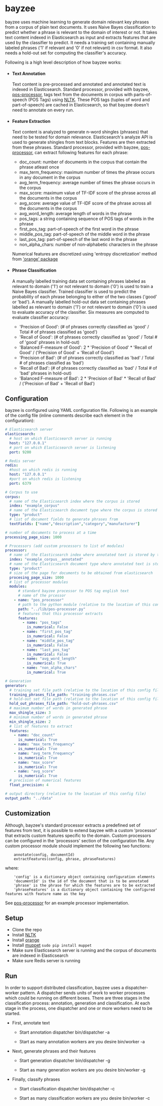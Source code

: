 bayzee
======
bayzee uses machine learning to generate domain relevant key phrases from a corpus of plain text documents.
It uses Naive Bayes classification to predict whether a phrase is relevant to the domain of interest or not.
It takes text content indexed in Elasticsearch as input and extracts features that are used by the classifier to predict.
It needs a training set containing manually labeled phrases ('1' if relevant and '0' if not relevant) in csv format.
It also needs a hold-out set for computing the classifier's accuracy.

Following is a high level description of how bayzee works:

* #### Text Annotation
  Text content is pre-processed and annotated and annotated text is indexed in Elasticsearch.
  Standard processor, provided with bayzee, [pos-processor](./lib/pos-processor.py), tags text from the documents in corpus with parts-of-speech (POS Tags) using [NLTK](http://www.nltk.org).
  These POS tags (tuples of word and part-of-speech) are cached in Elasticsearch, so that bayzee doesn't need to annotate on every run.

* #### Feature Extraction
  Text content is analyzed to generate n-word shingles (phrases) that need to be tested for domain relevance.
  Elasticsearch's analyze API is used to generate shingles from text blocks.
  Features are then extracted from these phrases.
  Standard processor, provided with bayzee, [pos-processor](./lib/pos-processor.py), can extract following features for each phrase:
  
  * doc_count: number of documents in the corpus that contain the phrase atleast once
  * max_term_frequency: maximum number of times the phrase occurs in any document in the corpus
  * avg_term_frequency: average number of times the phrase occurs in the corpus
  * max_score: maximum value of TF-IDF score of the phrase across all the documents in the corpus
  * avg_score: average value of TF-IDF score of the phrase across all the documents in the corpus
  * avg_word_length: average length of words in the phrase
  * pos_tags: a string containing sequence of POS tags of words in the phrase
  * first_pos_tag: part-of-speech of the first word in the phrase
  * middle_pos_tag: part-of-speech of the middle word in the phrase
  * last_pos_tag: part-of-speech of the last word in the phrase
  * non_alpha_chars: number of non-alphabetic characters in the phrase
  
  Numerical features are discretized using 'entropy discretization' method from ['orange' package](http://orange.biolab.si)

* #### Phrase Classification
  A manually labelled training data set containing phrases labeled as relevant to domain ('1') or not relevant to domain ('0') is used to train a Naive Bayes classifier.
  Trained classifier is used to predict the probability of each phrase belonging to either of the two classes ('good' or 'bad').
  A manually labelled hold-out data set containing phrases labelled as relevant to domain ('1') or not relevant to domain ('0') is used to evaluate accuracy of the classifier.
  Six measures are computed to evaluate classifier accuracy:
  
  * 'Precision of Good': (# of phrases correctly classified as 'good' / Total # of phrases classified as 'good')
  * 'Recall of Good': (# of phrases correctly classified as 'good' / Total # of 'good' phrases in hold-out)
  * 'Balanced F-measure of Good': 2 * 'Precision of Good' * 'Recall of Good' / ('Precision of Good' + 'Recall of Good')
  * 'Precision of Bad': (# of phrases correctly classified as 'bad' / Total # of phrases classified as 'bad')
  * 'Recall of Bad': (# of phrases correctly classified as 'bad' / Total # of 'bad' phrases in hold-out)
  * 'Balanced F-measure of Bad': 2 * 'Precision of Bad' * 'Recall of Bad' / ('Precision of Bad' + 'Recall of Bad')

## Configuration
  bayzee is configured using YAML configuration file. Following is an example of the config file (inline comments describe each element in the configuration):
  
```yaml
# Elasticsearch server
elasticsearch: 
  # host on which Elasticsearch server is running
  host: "127.0.0.1"
  # port on which Elasticsearch server is listening
  port: 9200

# Redis server
redis:
  #host on which redis is running
  host: "127.0.0.1"
  #port on which redis is listening
  port: 6379

# Corpus to use
corpus:
  # name of the Elasticsearch index where the corpus is stored
  index: "example_corpus"
  # name of the Elasticsearch document type where the corpus is stored
  type: "product"
  # list of document fields to generate phrases from
  textFields: ["name","description","category","manufacturer"]

# number of documents to process at a time
processing_page_size: 1000  

# Processors (add custom processors to list of modules)
processor:
  # name of the Elasticsearch index where annotated text is stored by the processors
  index: "example_corpus__annotated"
  # name of the Elasticsearch document type where annotated text is stored by the processors
  type: "product"
  # size of the page for documents to be obtained from elasticsearch
  procesing_page_size: 1000
  # list of processor modules
  modules:
      # standard bayzee processor to POS tag english text
      # name of the prcessor
    - name: "pos_processor"
      # path to the python module (relative to the location of this config file)
      path: "../lib/pos-processor.py"
      # features that this processor extracts
      features:
        - name: "pos_tags"
          is_numerical: False
        - name: "first_pos_tag"
          is_numerical: False
        - name: "middle_pos_tag"
          is_numerical: False
        - name: "last_pos_tag"
          is_numerical: False
        - name: "avg_word_length"
          is_numerical: True
        - name: "non_alpha_chars"
          is_numerical: True

# Generation
generator:
  # training set file path (relative to the location of this config file)
  training_phrases_file_path: "training-phrases.csv"
  # hold-out set file path (relative to the location of this config file)
  hold_out_phrases_file_path: "hold-out-phrases.csv"
  # maximum number of words in generated phrase
  max_shingle_size: 3
  # minimum number of words in generated phrase
  min_shingle_size: 2
  # list of features to extract
  features:
    - name: "doc_count"
      is_numerical: True
    - name: "max_term_frequency"
      is_numerical: True
    - name: "avg_term_frequency"
      is_numerical: True
    - name: "max_score"
      is_numerical: True
    - name: "avg_score"
      is_numerical: True
  # precision of numerical features
  float_precision: 4  

# output directory (relative to the location of this config file)
output_path: "../data"
```

## Customization
Although, bayzee's standard processor extracts a predefined set of features from text, it is possible to extend bayzee with a custom 'processor' that extracts custom features specific to the domain. Custom processors can be configured in the 'processors' section of the configuration file. Any custom processor module should implement the following two functions:

        annotate(config, documentId) 
        extractFeatures(config, phrase, phraseFeatures)
        
where:

        'config' is a dictionary object containing configuration elements
        'documentId' is the id of the document that is to be annotated
        'phrase' is the phrase for which the features are to be extracted
        'phraseFeatures' is a dictionary object containing the configured features with feature name as the key

See [pos-processor](./lib/pos-processor.py) for an example processor implementation.

## Setup

* Clone the repo
* Install [NLTK](http://www.nltk.org/install.html)
* Install [orange](http://orange.biolab.si/download)
* Install [muppet](https://pypi.python.org/pypi/muppet) `sudo pip install muppet`
* Make sure Elasticsearch server is running and the corpus of documents are indexed in Elasticsearch
* Make sure Redis server is running

## Run

In order to support distributed classification, bayzee uses a dispatcher-worker pattern. A dispatcher sends units of work to worker processes which could be running on different boxes. There are three stages in the classification process: annotation, generation and classification. At each stage in the process, one dispatcher and one or more workers need to be started.

* First, annotate text

  * Start annotation dispatcher
        bin/dispatcher -a <path-to-config-file>

  * Start as many annotation workers are you desire
        bin/worker -a <path-to-config-file>

* Next, generate phrases and their features

  * Start generation dispatcher
        bin/dispatcher -g <path-to-config-file>

  * Start as many generation workers are you desire
        bin/worker -g <path-to-config-file>


* Finally, classify phrases

  * Start classification dispatcher
        bin/dispatcher -c <path-to-config-file>

  * Start as many classification workers are you desire
        bin/worker -c <path-to-config-file>